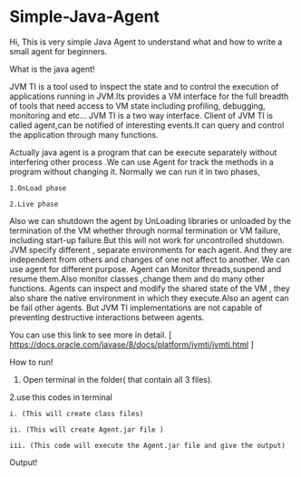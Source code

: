 # Simple-Java-Agent
Hi,
This is very simple Java Agent  to understand what and how to write a small agent for beginners.

What is the java agent!

JVM TI is a tool used to inspect the state and to control the execution of applications running in JVM.Its provides a VM interface for the full breadth of tools that need access to VM state including profiling, debugging, monitoring  and etc…
JVM TI is a two way interface. Client of JVM TI is called agent,can be notified of interesting events.It can query and control the application through many functions.

Actually java agent is a program that can be execute separately without interfering other process .We can use Agent for track the methods in a program without changing it. 
Normally we can run it in two phases, 

	1.OnLoad phase 
	
	2.Live phase
	
Also we can shutdown the agent by UnLoading libraries or unloaded by the termination of the VM whether through normal termination or VM failure, including start-up failure.But this will not work for uncontrolled shutdown.
JVM specify different , separate environments for each agent. And they are independent from others and changes of one not affect to another. 
We can use agent for different purpose. Agent can  Monitor threads,suspend and resume them.Also monitor classes ,change them and do many other functions.
Agents can inspect and modify the shared state of the VM , they also share the native environment in which they execute.Also an agent can be fail other agents. But  JVM TI implementations are not capable of preventing destructive interactions between agents. 

You can use this link to see more in detail. [ https://docs.oracle.com/javase/8/docs/platform/jvmti/jvmti.html ]

How to run!
1. Open terminal in the folder( that contain all 3 files).

2.use this codes in terminal

	i. (This will create class files)
  
	ii. (This will create Agent.jar file )
  
	iii. (This code will execute the Agent.jar file and give the output)
  
Output!




